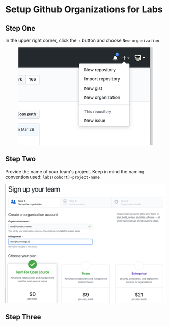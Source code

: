# Setup Github Organizations for Labs

## Step One

In the upper right corner, click the + button and choose `New organization`

<center>
<img src="./images/step1.png"/>
</center>

## Step Two

Provide the name of your team's project. Keep in mind the naming convention used: `labs(cohort)-project-name`

<center>
<img src="./images/step2.png"/>
</center>

## Step Three
